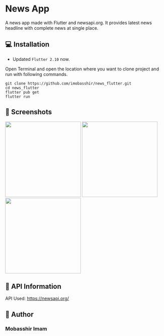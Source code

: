 # News App

A news app made with Flutter and newsapi.org. It provides latest news headline with complete news at single place.

## 💻 Installation
- Updated `Flutter 2.10` now.

Open Terminal and open the location where you want to clone project and run with following commands.
```
git clone https://github.com/imobasshir/news_flutter.git
cd news_flutter
flutter pub get
flutter run
```

## 📱 Screenshots
<img src="https://user-images.githubusercontent.com/62945306/156894480-d924aba1-4ef6-4524-917b-4b4042952c59.jpeg" width=240> <img src="https://user-images.githubusercontent.com/62945306/156895841-577da716-fb82-44d5-957d-e01effffbcbb.jpeg" width=240> <img src="https://user-images.githubusercontent.com/62945306/156895844-f8a3633d-13a9-4225-948f-2afbdef1857c.jpeg" width=240> 

## 🔗 API Information

API Used: https://newsapi.org/

## 🧑 Author
### Mobasshir Imam
